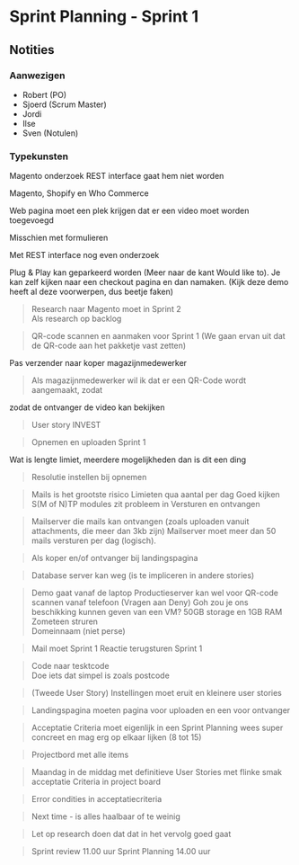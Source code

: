 # Sprint Planning - Sprint 1

## Notities

### Aanwezigen

- Robert (PO)
- Sjoerd (Scrum Master)
- Jordi
- Ilse
- Sven (Notulen)

### Typekunsten

Magento onderzoek
REST interface gaat hem niet worden

Magento, Shopify en Who Commerce

Web pagina moet een plek krijgen dat er een video moet worden toegevoegd

Misschien met formulieren

Met REST interface nog even onderzoek

Plug & Play kan geparkeerd worden (Meer naar de kant Would like to). Je kan zelf kijken naar een checkout pagina en dan namaken. (Kijk deze demo heeft al deze voorwerpen, dus beetje faken)

> Research naar Magento moet in Sprint 2\
> Als research op backlog

> QR-code scannen en aanmaken voor Sprint 1 (We gaan ervan uit dat de QR-code aan het pakketje vast zetten)

Pas verzender naar koper
magazijnmedewerker 

> Als magazijnmedewerker wil ik dat er een QR-Code wordt aangemaakt, zodat 

zodat de ontvanger de video kan bekijken


> User story INVEST 


> Opnemen en uploaden Sprint 1


Wat is lengte limiet, meerdere mogelijkheden dan is dit een ding


> Resolutie instellen bij opnemen


> Mails is het grootste risico
> Limieten qua aantal per dag
> Goed kijken
> S(M of N)TP modules zit probleem in
> Versturen en ontvangen

> Mailserver die mails kan ontvangen (zoals uploaden vanuit attachments, die meer dan 3kb zijn)
> Mailserver moet meer dan 50 mails versturen per dag (logisch).


> Als koper en/of ontvanger bij landingspagina

> Database server kan weg (is te impliceren in andere stories)

> Demo gaat vanaf de laptop
> Productieserver kan wel voor QR-code scannen vanaf telefoon (Vragen aan Deny)
> Goh zou je ons beschikking kunnen geven van een VM?
> 50GB storage en 1GB RAM\
> Zometeen struren\
> Domeinnaam (niet perse)


> Mail moet Sprint 1
> Reactie terugsturen Sprint 1

> Code naar tesktcode\
> Doe iets dat simpel is zoals postcode

> (Tweede User Story) Instellingen moet eruit en kleinere user stories

> Landingspagina moeten pagina voor uploaden en een voor ontvanger

> Acceptatie Criteria moet eigenlijk in een Sprint Planning wees super concreet en mag erg op elkaar lijken (8 tot 15)

> Projectbord met alle items

> Maandag in de middag met definitieve User Stories met flinke smak acceptatie Criteria in project board


> Error condities in acceptatiecriteria

> Next time - is alles haalbaar of te weinig

> Let op research doen dat dat in het vervolg goed gaat

> Sprint review 11.00 uur 
> Sprint Planning 14.00 uur








